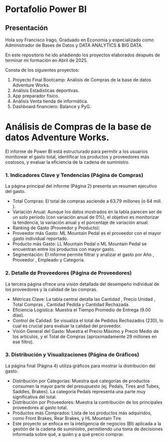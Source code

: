 # Portafolio Power BI

## Presentación

Hola soy Francisco Irago, Graduado en Economía y especializado como Administrador de Bases de Datos y DATA ANALYTICS &amp; BIG DATA.

En este repositorio he ido añádiendo los proyectos elaborados después de terminar mi formación en Abril de 2025.

Consta de los siguientes proyectos:

  1. Proyecto Final Bootcamp: Análisis de Compras de la base de datos Adventure Works.
  2. Análisis Estadísticas deportivas.
  3. App preparador físico.
  4. Análisis Venta tienda de informática.
  5. Dashboard financiero: Balance y PyG.

# Análisis de Compras de la base de datos Adventure Works.

El informe de Power BI está estructurado para permitir a los usuarios monitorear el gasto total, 
identificar los productos y proveedores más costosos, y evaluar la eficiencia de la cadena de suministro.

### 1. Indicadores Clave y Tendencias (Página de Compras)

La página principal del informe (Página 2) presenta un resumen ejecutivo del gasto.

  - Total Compras: El total de compras asciende a 63.79 millones (o 64 mill. ).
  - Variación Anual: Aunque los datos mostrados en la tabla parecen ser de un solo periodo (con variación anual de 0%), el objetivo es monitorizar la tendencia, la variación anual y el porcentaje de variación anual.
  - Ranking de Gasto (Proveedor y Producto):
  - Proveedor más Gasto: ML Mountain Pedal es el proveedor con el mayor gasto individual reportado.
  - Producto más Gasto: LL Mountain Pedal o ML Mountain Pedal se encuentran entre los productos con mayor gasto.
  - Segmentación: El informe permite filtrar y analizar el gasto por Año , Proveedor , Empleado y Categoría.

### 2. Detalle de Proveedores (Página de Proveedores)

La tercera página ofrece una visión detallada del desempeño individual de los proveedores y la calidad de las compras.

  - Métricas Clave: La tabla central detalla las Cantidad , Precio Unidad , Total Compras , Cantidad Pedida y Cantidad Rechazada.
  - Eficiencia Logística: Muestra el Tiempo Promedio de Entrega (9.00 días).
  - Control de Calidad: Se visualiza el total de Pedidos Rechazados (230), lo cual es crucial para evaluar la calidad del proveedor.
  - Visión General del Gasto: Muestra el Precio Máximo y Precio Medio de los artículos, y el Total de Compras (aproximadamente 29 millones en ese filtro).
    
### 3. Distribución y Visualizaciones (Página de Gráficos)

La página final (Página 4) utiliza gráficos para mostrar la distribución del gasto:

  - Distribución por Categorías: Muestra qué categorías de productos consumen la mayor parte del presupuesto (ej. Pedals, Tires and Tubes, Saddles, Brakes). La categoría Pedals representa una parte muy significativa del  total.
  - Distribución por Proveedores: Muestra la contribución de los principales proveedores al gasto total.
  - Productos más Comprados: Lista de los productos más adquiridos, como Front Brakes, Rear Brakes, y HL Mountain Tire.
  - Este proyecto se enfoca en la inteligencia de negocios (BI) aplicada a la gestión de la cadena de suministro, permitiendo una toma de decisiones informada sobre qué, a quién y a qué precio comprar.
